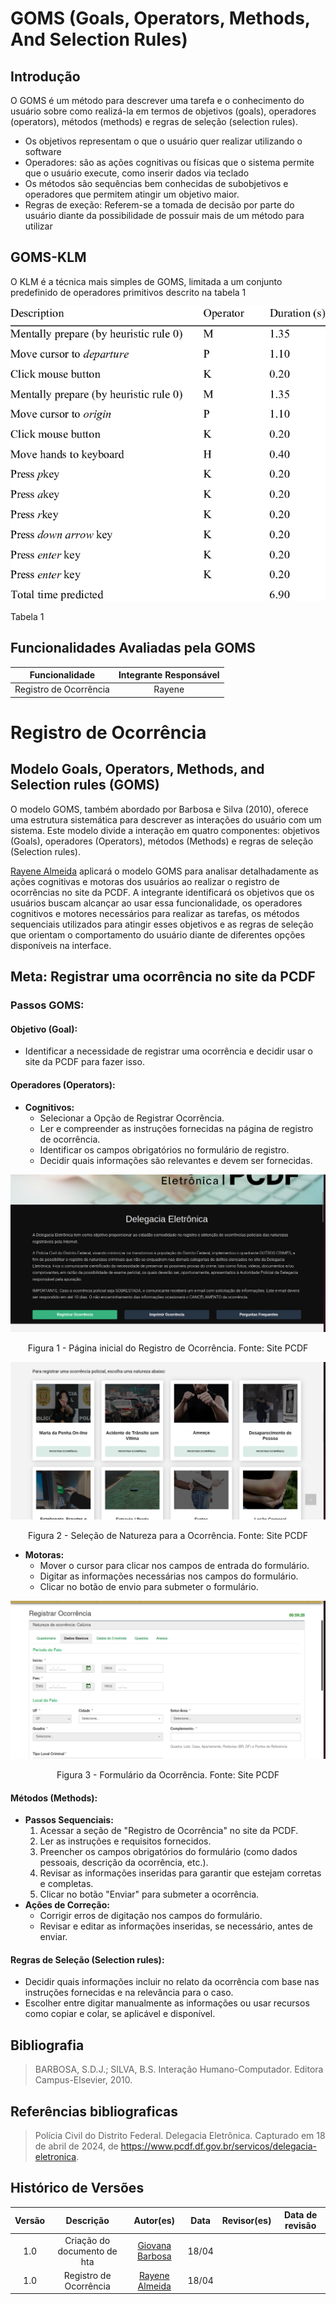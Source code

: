 # GOMS (Goals, Operators, Methods, And Selection Rules)

## Introdução 
O GOMS é um método para descrever uma tarefa e o conhecimento do usuário sobre
como realizá-la em termos de objetivos (goals), operadores (operators), métodos (methods)
e regras de seleção (selection rules).

 * Os objetivos representam o que o usuário quer realizar utilizando o software
 * Operadores: são as ações cognitivas ou físicas que o sistema permite que o usuário execute, como inserir dados via teclado
 * Os métodos são sequências bem conhecidas de subobjetivos e operadores que permitem atingir um objetivo maior.
 * Regras de exeção: Referem-se a tomada de decisão por parte do usuário diante da possibilidade de possuir mais de um
 método para utilizar


## GOMS-KLM
 O KLM é a técnica mais simples de GOMS, limitada a um conjunto predefinido de operadores primitivos descrito na tabela 1

![KLM-GOMS](../../assets/Analise_Requisitos/klm-goms.png)<div>
<p>Tabela 1 </p>
</div>

## Funcionalidades Avaliadas pela GOMS

 Funcionalidade    |    Integrante Responsável             |  
|:------:|:-------------------------------:|
| Registro de Ocorrência   | Rayene        

# Registro de Ocorrência

## Modelo Goals, Operators, Methods, and Selection rules (GOMS)
O modelo GOMS, também abordado por Barbosa e Silva (2010), oferece uma estrutura sistemática para descrever as interações do usuário com um sistema. Este modelo divide a interação em quatro componentes: objetivos (Goals), operadores (Operators), métodos (Methods) e regras de seleção (Selection rules).

[Rayene Almeida](https://github.com/rayenealmeida) aplicará o modelo GOMS para analisar detalhadamente as ações cognitivas e motoras dos usuários ao realizar o registro de ocorrências no site da PCDF. A integrante identificará os objetivos que os usuários buscam alcançar ao usar essa funcionalidade, os operadores cognitivos e motores necessários para realizar as tarefas, os métodos sequenciais utilizados para atingir esses objetivos e as regras de seleção que orientam o comportamento do usuário diante de diferentes opções disponíveis na interface.

## Meta: Registrar uma ocorrência no site da PCDF

### Passos GOMS:

#### Objetivo (Goal):
- Identificar a necessidade de registrar uma ocorrência e decidir usar o site da PCDF para fazer isso.

#### Operadores (Operators):
- **Cognitivos:**
  - Selecionar a Opção de Registrar Ocorrência.
  - Ler e compreender as instruções fornecidas na página de registro de ocorrência.
  - Identificar os campos obrigatórios no formulário de registro.
  - Decidir quais informações são relevantes e devem ser fornecidas.

![Página inicial para ocorrência](../../assets/Analise_Requisitos/registraocorrencia.png)
<div align="center">
<p> Figura 1 - Página inicial do Registro de Ocorrência. Fonte: Site PCDF  </p> 
</div>

![Página Seleção do Crime](../../assets/Analise_Requisitos/registraocorrencia2.png)
<div align="center">
<p> Figura 2 - Seleção de Natureza para a Ocorrência. Fonte: Site PCDF  </p> 
</div>


- **Motoras:**
  - Mover o cursor para clicar nos campos de entrada do formulário.
  - Digitar as informações necessárias nos campos do formulário.
  - Clicar no botão de envio para submeter o formulário.


![Página de Formulário para Ocorrência](../../assets/Analise_Requisitos/registraocorrencia3.png)
<div align="center">
<p> Figura 3 - Formulário da Ocorrência. Fonte: Site PCDF  </p> 
</div>

#### Métodos (Methods):
- **Passos Sequenciais:**
  1. Acessar a seção de "Registro de Ocorrência" no site da PCDF.
  2. Ler as instruções e requisitos fornecidos.
  3. Preencher os campos obrigatórios do formulário (como dados pessoais, descrição da ocorrência, etc.).
  4. Revisar as informações inseridas para garantir que estejam corretas e completas.
  5. Clicar no botão "Enviar" para submeter a ocorrência.
- **Ações de Correção:**
  - Corrigir erros de digitação nos campos do formulário.
  - Revisar e editar as informações inseridas, se necessário, antes de enviar.

#### Regras de Seleção (Selection rules):
- Decidir quais informações incluir no relato da ocorrência com base nas instruções fornecidas e na relevância para o caso.
- Escolher entre digitar manualmente as informações ou usar recursos como copiar e colar, se aplicável e disponível.

## Bibliografia
> BARBOSA, S.D.J.; SILVA, B.S. Interação Humano-Computador. Editora Campus-Elsevier, 2010.

## Referências bibliograficas

>Polícia Civil do Distrito Federal. Delegacia Eletrônica. Capturado em 18 de abril de 2024, de https://www.pcdf.df.gov.br/servicos/delegacia-eletronica.

## Histórico de Versões

| Versão |          Descrição              |     Autor(es)      |      Data      |   Revisor(es)     |    Data de revisão    |  
|:------:|:-------------------------------:|:--------------:|:--------------:|:-------------:|:---------------------:|
|  1.0   | Criação do documento de hta                  |  [Giovana Barbosa](https://github.com/gio221)      |   18/04   |        |             |
|  1.0   | Registro de Ocorrência                    |   [Rayene Almeida](https://github.com/rayenealmeida)      |   18/04   |               |                    |
